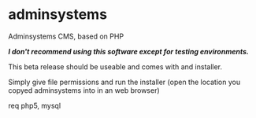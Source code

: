 adminsystems
============

Adminsystems CMS, based on PHP

***I don't recommend using this software except for testing environments.***

This beta release should be useable and comes with and installer.

Simply give file permissions and run the installer (open the location you copyed adminsystems into in an web browser)

req php5, mysql
